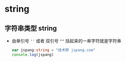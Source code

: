 # string

## 字符串类型 string

*   由单引号 `''` 或者 双引号 `""` 括起来的一串字符就是字符串

    ```typescript
    var jspang:string = "技术胖 jspang.com"
    console.log(jspang)
    ```
